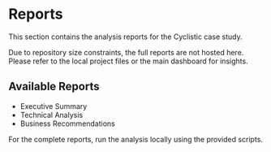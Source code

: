 # Reports

This section contains the analysis reports for the Cyclistic case study.

Due to repository size constraints, the full reports are not hosted here. Please refer to the local project files or the main dashboard for insights.

## Available Reports
- Executive Summary
- Technical Analysis
- Business Recommendations

For the complete reports, run the analysis locally using the provided scripts.